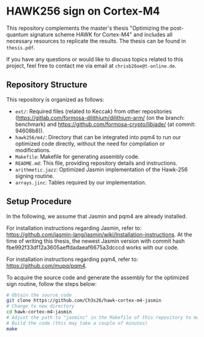 # HAWK256 sign on Cortex-M4
This repository complements the master's thesis "Optimizing the post-quantum signature scheme HAWK for Cortex-M4" and includes all necessary resources to replicate the results. The thesis can be found in `thesis.pdf`.  

If you have any questions or would like to discuss topics related to this project, feel free to contact me via email at `chrisb26oe@t-online.de`.

## Repository Structure

This repository is organized as follows:

- `ext/`: Required files (related to Keccak) from other repositories (https://gitlab.com/formosa-dilithium/dilithium-arm/ (on the branch: benchmark) and https://github.com/formosa-crypto/libjade/ (at commit: 94608b8)).
- `hawk256/m4/`: Directory that can be integrated into pqm4 to run our optimized code directly, without the need for compilation or modifications.
- `Makefile`: Makefile for generating assembly code.
- `README.md`: This file, providing repository details and instructions.
- `arithmetic.jazz`: Optimized Jasmin implementation of the Hawk-256 signing routine.
- `arrays.jinc`: Tables required by our implementation.

## Setup Procedure

In the following, we assume that Jasmin and pqm4 are already installed.

For installation instructions regarding Jasmin, refer to: https://github.com/jasmin-lang/jasmin/wiki/Installation-instructions.
At the time of writing this thesis, the newest Jasmin version with commit hash fbe992f33df12a3605aeffdadaeaf6675a3dcccd works with our code.

For installation instructions regarding pqm4, refer to: https://github.com/mupq/pqm4.

To acquire the source code and generate the assembly for the optimized sign routine, follow the steps below:

```bash
# Obtain the source code
git clone https://github.com/Ch3s26/hawk-cortex-m4-jasmin
# Change to new directory
cd hawk-cortex-m4-jasmin
# Adjust the path to "jasminc" in the Makefile of this repository to match your installation of Jasmin.
# Build the code (this may take a couple of minutes)
make
```
